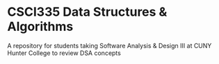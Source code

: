# CSCI335 Data Structures & Algorithms 
A repository for students taking Software Analysis &amp; Design III at CUNY Hunter College to review DSA concepts
